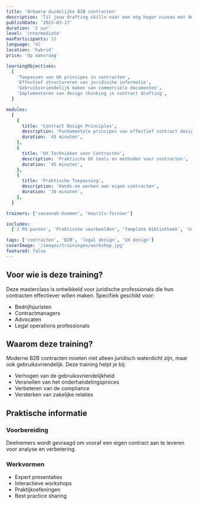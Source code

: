 ```yaml
---
title: 'Ontwerp duidelijke B2B contracten'
description: 'Til jouw drafting skills naar een nóg hoger niveau met deze masterclass. Leer hoe je juridische informatie het beste structureert en welke UX ontwerptechnieken je kunt inzetten om commerciële contracten gebruiksvriendelijker te maken.'
publishDate: '2023-03-17'
duration: '2 uur'
level: 'intermediate'
maxParticipants: 15
language: 'nl'
location: 'hybrid'
price: 'Op aanvraag'

learningObjectives:
  [
    'Toepassen van UX principes in contracten',
    'Effectief structureren van juridische informatie',
    'Gebruiksvriendelijk maken van commerciële documenten',
    'Implementeren van design thinking in contract drafting',
  ]

modules:
  [
    {
      title: 'Contract Design Principles',
      description: 'Fundamentele principes van effectief contract design',
      duration: '45 minuten',
    },
    {
      title: 'UX Technieken voor Contracten',
      description: 'Praktische UX tools en methoden voor contracten',
      duration: '45 minuten',
    },
    {
      title: 'Praktische Toepassing',
      description: 'Hands-on werken aan eigen contracten',
      duration: '30 minuten',
    },
  ]

trainers: ['savannah-koomen', 'maurits-fornier']

includes:
  ['2 PO-punten', 'Praktische voorbeelden', 'Template bibliotheek', 'Certificaat van deelname']

tags: ['contracten', 'B2B', 'legal design', 'UX design']
coverImage: '/images/trainingen/workshop.jpg'
featured: false
---
```


## Voor wie is deze training?

Deze masterclass is ontwikkeld voor juridische professionals die hun contracten effectiever willen maken. Specifiek geschikt voor:

- Bedrijfsjuristen
- Contractmanagers
- Advocaten
- Legal operations professionals

## Waarom deze training?

Moderne B2B contracten moeten niet alleen juridisch waterdicht zijn, maar ook gebruiksvriendelijk. Deze training helpt je bij:

- Verhogen van de gebruiksvriendelijkheid
- Versnellen van het onderhandelingsproces
- Verbeteren van de compliance
- Versterken van zakelijke relaties

## Praktische informatie

### Voorbereiding

Deelnemers wordt gevraagd om vooraf een eigen contract aan te leveren voor analyse en verbetering.

### Werkvormen

- Expert presentaties
- Interactieve workshops
- Praktijkoefeningen
- Best practice sharing
